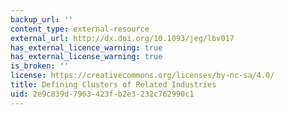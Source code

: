 ```yaml
---
backup_url: ''
content_type: external-resource
external_url: http://dx.doi.org/10.1093/jeg/lbv017
has_external_licence_warning: true
has_external_license_warning: true
is_broken: ''
license: https://creativecommons.org/licenses/by-nc-sa/4.0/
title: Defining Clusters of Related Industries
uid: 2e9c839d-7963-423f-b2e3-232c762990c1
---
```

